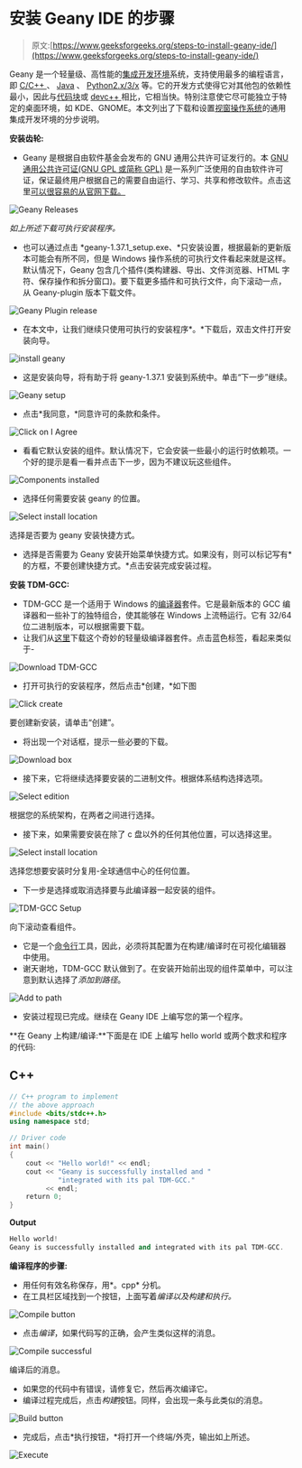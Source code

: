# 安装 Geany IDE 的步骤

> 原文:[https://www.geeksforgeeks.org/steps-to-install-geany-ide/](https://www.geeksforgeeks.org/steps-to-install-geany-ide/)

Geany 是一个轻量级、高性能的[集成开发环境](https://www.geeksforgeeks.org/setting-c-development-environment/)系统，支持使用最多的编程语言，即 [C/C++ ](https://www.geeksforgeeks.org/difference-between-c-and-c/) 、 [Java](https://www.geeksforgeeks.org/java/) 、 [Python2.x/3/x](https://www.geeksforgeeks.org/important-differences-between-python-2-x-and-python-3-x-with-examples/) 等。它的开发方式使得它对其他包的依赖性最小，因此与[代码块](https://www.geeksforgeeks.org/how-to-change-the-theme-of-code-blocks-20-03-to-dark-mode-in-windows-10/)或 [devc++ ](https://www.geeksforgeeks.org/basic-graphic-programming-in-c/) 相比，它相当快。特别注意使它尽可能独立于特定的桌面环境，如 KDE、GNOME。本文列出了下载和设置[视窗操作系统](https://www.geeksforgeeks.org/difference-between-unix-and-windows-operating-system/)的通用集成开发环境的分步说明。

**安装齿轮:**

*   Geany 是根据自由软件基金会发布的 GNU 通用公共许可证发行的。本 [GNU 通用公共许可证(GNU GPL 或简称 GPL)](https://www.gnu.org/licenses/gpl-3.0.en.html) 是一系列广泛使用的自由软件许可证，保证最终用户根据自己的需要自由运行、学习、共享和修改软件。点击这里[可以很容易的从官网下载。](https://www.geany.org/download/releases/)

![Geany Releases](img/8b4682da66c95860f7bfbe5b37b3ae09.png)

*如上所述下载可执行安装程序。*

*   也可以通过点击 *geany-1.37.1_setup.exe、*只安装设置，根据最新的更新版本可能会有所不同，但是 Windows 操作系统的可执行文件看起来就是这样。默认情况下，Geany 包含几个插件(类构建器、导出、文件浏览器、HTML 字符、保存操作和拆分窗口)。要下载更多插件和可执行文件，向下滚动一点，从 Geany-plugin 版本下载文件。

![Geany Plugin release](img/563983badc78b5f7da2e6a1e655adb00.png)

*   在本文中，让我们继续只使用可执行的安装程序*。*下载后，双击文件打开安装向导。

![install geany](img/0403a03109a5508eeef4059b8a04838d.png)

*   这是安装向导，将有助于将 geany-1.37.1 安装到系统中。单击“下一步”继续。

![Geany setup](img/0676927ae127aa4d949482482d03b4c7.png)

*   点击*我同意，*同意许可的条款和条件。

![Click on I Agree](img/9dfd2e449d8f52dbc0f000672c474e76.png)

*   看看它默认安装的组件。默认情况下，它会安装一些最小的运行时依赖项。一个好的提示是看一看并点击下一步，因为不建议玩这些组件。

![Components installed](img/0a4b9dafe467d32894e8bdbbf218423f.png)

*   选择任何需要安装 geany 的位置。

![Select install location](img/2835c1e101d75b2f43fd0e160899c708.png)

选择是否要为 geany 安装快捷方式。

*   选择是否需要为 Geany 安装开始菜单快捷方式。如果没有，则可以标记写有*的方框，不要创建快捷方式。*点击安装完成安装过程。

**安装 TDM-GCC:**

*   TDM-GCC 是一个适用于 Windows 的[编译器](https://www.geeksforgeeks.org/compiler-construction-tools/)套件。它是最新版本的 GCC 编译器和一些补丁的独特组合，使其能够在 Windows 上流畅运行。它有 32/64 位二进制版本，可以根据需要下载。
*   让我们从[这里](https://jmeubank.github.io/tdm-gcc/download/)下载这个奇妙的轻量级编译器套件。点击蓝色标签，看起来类似于-

![Download TDM-GCC](img/d9bbd550d61803210c1fa37068e383e3.png)

*   打开可执行的安装程序，然后点击*创建，*如下图

![Click create](img/4903afc2352db0b3ffdfb6c05f36f2bf.png)

要创建新安装，请单击“创建”。

*   将出现一个对话框，提示一些必要的下载。

![Download box](img/d5ad9d5abd198997d0171bc9f714ff66.png)

*   接下来，它将继续选择要安装的二进制文件。根据体系结构选择选项。

![Select edition](img/7e751d9180765eebc6285b1e7452c702.png)

根据您的系统架构，在两者之间进行选择。

*   接下来，如果需要安装在除了 c 盘以外的任何其他位置，可以选择这里。

![Select install location](img/b91ce0094ca1495f9f316423cc8088b7.png)

选择您想要安装时分复用-全球通信中心的任何位置。

*   下一步是选择或取消选择要与此编译器一起安装的组件。

![TDM-GCC Setup](img/f2315c4d91adc16430df413437cdc71f.png)

向下滚动查看组件。

*   它是一个[命令行](https://www.geeksforgeeks.org/command-line-arguments-in-c-cpp/)工具，因此，必须将其配置为在构建/编译时在可视化编辑器中使用。
*   谢天谢地，TDM-GCC 默认做到了。在安装开始前出现的组件菜单中，可以注意到默认选择了*添加到路径*。

![Add to path](img/0c28f27e94ad346ec8398a89b7746e56.png)

*   安装过程现已完成。继续在 Geany IDE 上编写您的第一个程序。

**在 Geany 上构建/编译:**下面是在 IDE 上编写 hello world 或两个数求和程序的代码:

## C++

```cpp
// C++ program to implement
// the above approach
#include <bits/stdc++.h>
using namespace std;

// Driver code
int main()
{
    cout << "Hello world!" << endl;
    cout << "Geany is successfully installed and "
            "integrated with its pal TDM-GCC."
         << endl;
    return 0;
}
```

**Output**

```cpp
Hello world!
Geany is successfully installed and integrated with its pal TDM-GCC.
```

**编译程序的步骤:**

*   用任何有效名称保存，用*。cpp* 分机。
*   在工具栏区域找到一个按钮，上面写着*编译以及构建和执行。*

![Compile button](img/1a4e0a850e7fc1d4f52bb5a5544783f2.png)

*   点击*编译*，如果代码写的正确，会产生类似这样的消息。

![Compile successful](img/c7fd08d12ef9dda048350d43184b7dbb.png)

编译后的消息。

*   如果您的代码中有错误，请修复它，然后再次编译它。
*   编译过程完成后，点击*构建*按钮。同样，会出现一条与此类似的消息。

![Build button](img/36bc84ceec09bb0f5fd3cfd1ef4f5c32.png)

*   完成后，点击*执行按钮，*将打开一个终端/外壳，输出如上所述。

![Execute](img/645e6904418934fe443f0c5174420630.png)